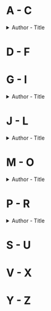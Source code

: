 # A - C
<details> 
<summary>Author - Title</summary>

  * [Barbara Demick - Nothing to Envy: Love, Life and Death in North Korea](https://github.com/chyneyee/ReadingJournal/blob/main/Nonfiction/Nothing_to_Envy-Barbara_Demick.md)
  * [Caroline Overington - Last Woman Hanged](https://github.com/chyneyee/ReadingJournal/blob/main/Nonfiction/Last_Woman_Hanged-Caroline_Overington.md)
</details>  

# D - F

# G - I
<details>
  <summary>Author - Title</summary>

  * [Haruki Murakami - Underground: The Tokyo Gas Attack and the Japanese Psyche](https://github.com/chyneyee/ReadingJournal/blob/main/Nonfiction/Underground_The_Tokyo_Gas_Attack_and_the_Japanese_Psyche-Haruki_Murakami.md)
  * [Ho Pin - A Death in the Lucky Holiday Hotel: Murder, Money, and an Epic Power Struggle in China](https://github.com/chyneyee/ReadingJournal/blob/main/Nonfiction/A_Death_in_the_Lucky_Holiday_Hotel-Ho_Pin.md)
</details>

# J - L
<details>
  <summary>Author - Title</summary>
  
* [James Astill - The Great Tamasha: Cricket, Corruption and India's Unstoppable Rise](https://github.com/chyneyee/ReadingJournal/blob/main/Nonfiction/The_Great_Tamasha-James_Astill.md)
* [James Ball - The Other Pandemic: How QAnon Contaminated the World](https://github.com/chyneyee/ReadingJournal/blob/main/Nonfiction/The_Other_Pandemic-James_Ball.md)
* [Leslie T. Chang - Factory Girls: From Village to City in a Changing China](https://github.com/chyneyee/ReadingJournal/blob/main/Nonfiction/Factory_Girls-Leslie_T_Chang.md)
* [Liz Porter - Crime Scene Asia: When forensic evidence becomes the silent witness](https://github.com/chyneyee/ReadingJournal/blob/main/Nonfiction/Crime_Scene_Asia-Liz_Porter.md)
</details>

# M - O
<details>
  <summary>Author - Title</summary>

  * [Michael Rowland - Black Summer: Stories of Loss, Courage and Community from the 2019-2020 Bushfires](https://github.com/chyneyee/ReadingJournal/blob/main/Nonfiction/Black_Summer-Michael_Rowland.md)

</details>

# P - R
<details>
  <summary>Author - Title</summary>

  * [Rohayu Binti Shahar Adnan & Fatin Amin - A Dead Body Never Lies](https://github.com/chyneyee/ReadingJournal/blob/main/Nonfiction/A_Dead_Body_Never_Lies-Rohayu_Binti_Shahar_Adnan_%26_Fatin_Amin.md)
</details>

# S - U

# V - X


# Y - Z
